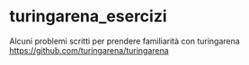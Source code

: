# turingarena_esercizi

Alcuni problemi scritti per prendere familiarità con turingarena
https://github.com/turingarena/turingarena
